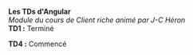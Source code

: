  
<b>Les TDs d'Angular</b><br/>
<i>Module du cours de Client riche animé par J-C Héron</i>
<br/>
<b>TD1 :</b> Terminé<br/>

<b>TD4 :</b> Commencé<br/>

